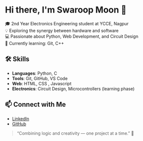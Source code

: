 # Hi there, I'm Swaroop Moon 👋

🎓 2nd Year Electronics Engineering student at YCCE, Nagpur  
💡 Exploring the synergy between hardware and software  
💻 Passionate about Python, Web Development, and Circuit Design  
🎯 Currently learning: Git, C++

## 🛠️ Skills
- **Languages**: Python, C
- **Tools**: Git, GitHub, VS Code
- **Web**: HTML, CSS , Javascript
- **Electronics**: Circuit Design, Microcontrollers (learning phase)

## 📫 Connect with Me
- [LinkedIn](https://www.linkedin.com/in/swaroop-moon/)
- [GitHub](https://github.com/SwaroopMoon)

> “Combining logic and creativity — one project at a time.” 🌟

